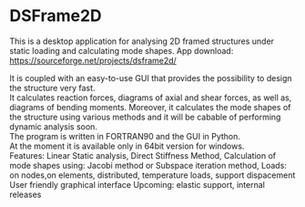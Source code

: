 # DSFrame2D
This is a desktop application for analysing 2D framed structures under static loading and calculating mode shapes.
App download: https://sourceforge.net/projects/dsframe2d/

It is coupled with an easy-to-use GUI that provides the possibility to design the structure very fast.  
It calculates reaction forces, diagrams of axial and shear forces, as well as, diagrams of bending moments. 
Moreover, it calculates the mode shapes of the structure using various methods and it will be cabable of performing dynamic analysis soon.  
The program is written in FORTRAN90 and the GUI in Python.  
At the moment it is available only in 64bit version for windows.  
Features: Linear 
Static analysis, 
Direct Stiffness Method, 
Calculation of mode shapes using: Jacobi method or Subspace iteration method, 
Loads: on nodes,on elements, distributed, temperature loads, support dispacement 
User friendly graphical interface 
Upcoming: elastic support, internal releases
